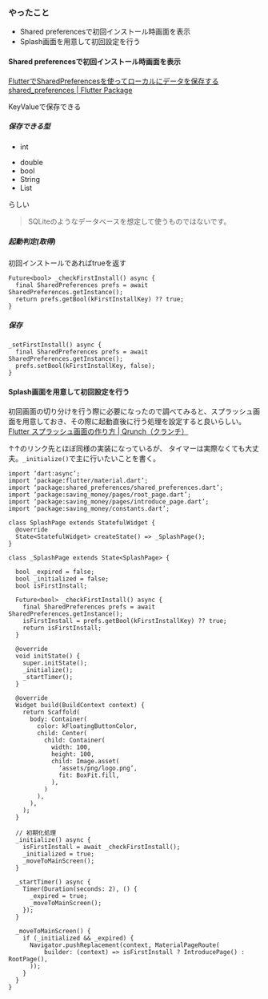 
### やったこと
- Shared preferencesで初回インストール時画面を表示
- Splash画面を用意して初回設定を行う

#### Shared preferencesで初回インストール時画面を表示
[FlutterでSharedPreferencesを使ってローカルにデータを保存する](https://www.virment.com/how-to-use-shared-preferences-in-flutter/)
[shared_preferences | Flutter Package](https://pub.dev/packages/shared_preferences#-readme-tab-)

KeyValueで保存できる
##### 保存できる型
- int
* double
* bool
* String
* List<String>

らしい
> SQLiteのようなデータベースを想定して使うものではないです。  

##### 起動判定(取得)
初回インストールであればtrueを返す
```
Future<bool> _checkFirstInstall() async {
  final SharedPreferences prefs = await SharedPreferences.getInstance();
  return prefs.getBool(kFirstInstallKey) ?? true;
}
```

##### 保存
```
_setFirstInstall() async {
  final SharedPreferences prefs = await SharedPreferences.getInstance();
  prefs.setBool(kFirstInstallKey, false);
}
```

#### Splash画面を用意して初回設定を行う
初回画面の切り分けを行う際に必要になったので調べてみると、スプラッシュ画面を用意しておき、その際に起動直後に行う処理を設定すると良いらしい。
[Flutter スプラッシュ画面の作り方 | Qrunch（クランチ）](https://qrunch.net/@chihara/entries/O5YDL5yF0lBbBo4K)

↑↑のリンク先とほぼ同様の実装になっているが、
タイマーは実際なくても大丈夫。`_initialize()`で主に行いたいことを書く。
```
import ‘dart:async’;
import ‘package:flutter/material.dart’;
import ‘package:shared_preferences/shared_preferences.dart’;
import ‘package:saving_money/pages/root_page.dart’;
import ‘package:saving_money/pages/introduce_page.dart’;
import ‘package:saving_money/constants.dart’;

class SplashPage extends StatefulWidget {
  @override
  State<StatefulWidget> createState() => _SplashPage();
}

class _SplashPage extends State<SplashPage> {

  bool _expired = false;
  bool _initialized = false;
  bool isFirstInstall;

  Future<bool> _checkFirstInstall() async {
    final SharedPreferences prefs = await SharedPreferences.getInstance();
    isFirstInstall = prefs.getBool(kFirstInstallKey) ?? true;
    return isFirstInstall;
  }

  @override
  void initState() {
    super.initState();
    _initialize();
    _startTimer();
  }

  @override
  Widget build(BuildContext context) {
    return Scaffold(
      body: Container(
        color: kFloatingButtonColor,
        child: Center(
          child: Container(
            width: 100,
            height: 100,
            child: Image.asset(
              ‘assets/png/logo.png’,
              fit: BoxFit.fill,
            ),
          )
        ),
      ),
    );
  }

  // 初期化処理
  _initialize() async {
    isFirstInstall = await _checkFirstInstall();
    _initialized = true;
    _moveToMainScreen();
  }

  _startTimer() async {
    Timer(Duration(seconds: 2), () {
      _expired = true;
      _moveToMainScreen();
    });
  }

  _moveToMainScreen() {
    if (_initialized && _expired) {
      Navigator.pushReplacement(context, MaterialPageRoute(
          builder: (context) => isFirstInstall ? IntroducePage() : RootPage(),
      ));
    }
  }
}

```
